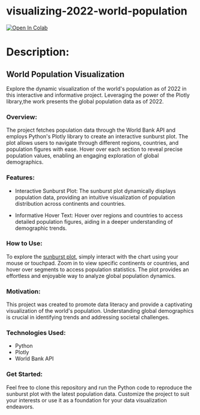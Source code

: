 # visualizing-2022-world-population

[![Open In Colab](https://colab.research.google.com/assets/colab-badge.svg)](https://githubtocolab.com/edudzikorku/visualizing-2022-world-population/blob/c12b9f5c63a28cb937bd93f10a38b8f0c7575f62/output/notebook/visualizing_world_population.ipynb)

# Description:

## World Population Visualization

Explore the dynamic visualization of the world's population as of 2022 in this interactive and informative project. Leveraging the power of the Plotly library,the work presents the global population data as of 2022.

### Overview:

The project fetches population data through the World Bank API and employs Python's Plotly library to create an interactive sunburst plot. The plot allows users to navigate through different regions, countries, and population figures with ease. Hover over each section to reveal precise population values, enabling an engaging exploration of global demographics.

### Features:

- Interactive Sunburst Plot: The sunburst plot dynamically displays population data, providing an intuitive visualization of population distribution across continents and countries.

- Informative Hover Text: Hover over regions and countries to access detailed population figures, aiding in a deeper understanding of demographic trends.

### How to Use:

To explore the <a href="https://github.com/edudzikorku/visualizing-2022-world-population/main/output/html/world_population_sunburst.html" target="_blank">sunburst plot</a>, simply interact with the chart using your mouse or touchpad. Zoom in to view specific continents or countries, and hover over segments to access population statistics. The plot provides an effortless and enjoyable way to analyze global population dynamics.

### Motivation:

This project was created to promote data literacy and provide a captivating visualization of the world's population. Understanding global demographics is crucial in identifying trends and addressing societal challenges.

### Technologies Used:

- Python
- Plotly
- World Bank API

### Get Started:

Feel free to clone this repository and run the Python code to reproduce the sunburst plot with the latest population data. Customize the project to suit your interests or use it as a foundation for your data visualization endeavors.
